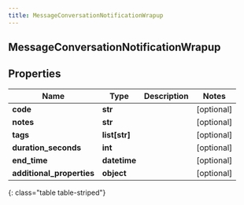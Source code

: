 ```yaml
---
title: MessageConversationNotificationWrapup
---
```

## MessageConversationNotificationWrapup

## Properties

|Name | Type | Description | Notes|
|------------ | ------------- | ------------- | -------------|
| **code** | **str** |  | [optional] |
| **notes** | **str** |  | [optional] |
| **tags** | **list[str]** |  | [optional] |
| **duration_seconds** | **int** |  | [optional] |
| **end_time** | **datetime** |  | [optional] |
| **additional_properties** | **object** |  | [optional] |
{: class="table table-striped"}


